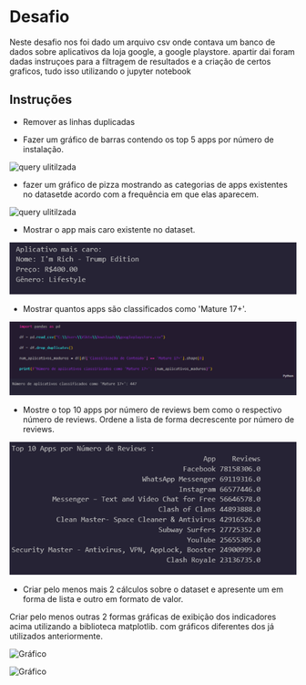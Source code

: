 # Desafio 

Neste desafio nos foi dado um arquivo csv onde contava um banco de dados sobre aplicativos da loja google, a google playstore. apartir dai foram dadas instruçoes para a filtragem de resultados e a criação de certos graficos, tudo isso utilizando o jupyter notebook 

## Instruções 

- Remover as linhas duplicadas 

- Fazer um gráfico de barras contendo os top 5 apps por número de instalação.

![query ulitilzada](../Evidencias/Gráfico_1.png)


- fazer um gráfico de pizza mostrando as categorias de apps existentes no datasetde acordo com a frequência em que elas aparecem. 

![query ulitilzada](../Evidencias/Gráfico_2.png)

- Mostrar o app mais caro existente no dataset.

![query ulitilzada](../Evidencias/1.png)

- Mostrar quantos apps são classificados como 'Mature 17+'. 

![query ulitilzada](../Evidencias/5.png)

- Mostre o top 10 apps por número de reviews bem como o respectivo número de reviews. Ordene a lista de forma decrescente por número de reviews. 

![query ulitilzada](../Evidencias/2.png)

- Criar pelo menos mais 2 cálculos sobre o dataset e apresente um em forma de lista e outro em formato de valor. 

Criar pelo menos outras 2 formas gráficas de exibição dos indicadores acima utilizando a biblioteca matplotlib. com gráficos diferentes dos já utilizados anteriormente.

![Gráfico](../Evidencias/Gráfico_3.png)  



![Gráfico](../Evidencias/Gráfico_4.png) 

